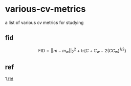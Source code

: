 # various-cv-metrics
a list of various cv metrics for studying

## fid

$$
\text{FID}=||m-m_w||_2^2+\text{tr}(C+C_w-2(CC_w)^{1/2})
$$


## ref
1.[fid](https://zhuanlan.zhihu.com/p/393067371)